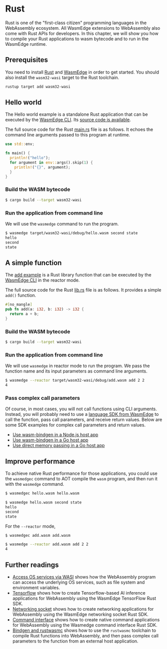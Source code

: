 # Rust

Rust is one of the "first-class citizen" programming languages in the WebAssembly ecosystem. All WasmEdge extensions to WebAssembly also come with Rust APIs
for developers.
In this chapter, we will show you how to compile your Rust applications to wasm bytecode and to run in the WasmEdge runtime.

## Prerequisites

You need to install [Rust](https://www.rust-lang.org/tools/install) and [WasmEdge](../start/install.md) in order to get started.
You should also install the `wasm32-wasi` target to the Rust toolchain.

```bash
rustup target add wasm32-wasi
```

## Hello world

The Hello world example is a standalone Rust application that can be executed
by the [WasmEdge CLI](../start/cli.md). Its [source code is available](https://github.com/second-state/wasm-learning/tree/master/cli/hello).

The full source code for the Rust [main.rs](https://github.com/second-state/wasm-learning/blob/master/cli/hello/src/main.rs) file is as follows.
It echoes the command line arguments passed to this program at runtime.

```rust
use std::env;

fn main() {
  println!("hello");
  for argument in env::args().skip(1) {
    println!("{}", argument);
  }
}
```

### Build the WASM bytecode

```bash
$ cargo build --target wasm32-wasi
```

### Run the application from command line

We will use the `wasmedge` command to run the program.

```bash
$ wasmedge target/wasm32-wasi/debug/hello.wasm second state
hello
second
state
```

## A simple function

The [add example](https://github.com/second-state/wasm-learning/tree/master/cli/add) is a Rust library function that can be executed
by the [WasmEdge CLI](../start/cli.md) in the reactor mode.

The full source code for the Rust [lib.rs](https://github.com/second-state/wasm-learning/blob/master/cli/add/src/lib.rs) file is as follows.
It provides a simple `add()` function.

```rust
#[no_mangle]
pub fn add(a: i32, b: i32) -> i32 {
  return a + b;
}
```

### Build the WASM bytecode

```bash
$ cargo build --target wasm32-wasi
```

### Run the application from command line

We will use `wasmedge` in reactor mode to run the program. We pass the function name and its input parameters as command line arguments.

```bash
$ wasmedge --reactor target/wasm32-wasi/debug/add.wasm add 2 2
4
```

### Pass complex call parameters

Of course, in most cases, you will not call functions using CLI arguments.
Instead, you will probably need to use a [language SDK from WasmEdge](../../embed.md)
to call the function, pass call parameters, and receive return values.
Below are some SDK examples for complex call parameters and return values.

* [Use wasm-bindgen in a Node.js host app](../embed/node.md#more-examples)
* [Use wasm-bindgen in a Go host app](../embed/go/bindgen.md)
* [Use direct memory passing in a Go host app]()


## Improve performance

To achieve native Rust performance for those applications, you
could use the `wasmedgec` command to AOT compile the `wasm` program,
and then run it with the `wasmedge` command.

```bash
$ wasmedgec hello.wasm hello.wasm

$ wasmedge hello.wasm second state
hello
second
state
```

For the `--reactor` mode,

```bash
$ wasmedgec add.wasm add.wasm

$ wasmedge --reactor add.wasm add 2 2
4
```

## Further readings

* [Access OS services via WASI](rust/wasi.md) shows how the WebAssembly program can access the underlying OS services, such as file system and environment variables.
* [Tensorflow](rust/tensorflow.md) shows how to create Tensorflow-based AI inference applications for WebAssembly using the WasmEdge TensorFlow Rust SDK.
* [Networking socket](rust/networking.md) shows how to create networking applications for WebAssembly using the WasmEdge networking socket Rust SDK.
* [Command interface](rust/command.md) shows how to create native command applications for WebAssembly using the Wasmedge command interface Rust SDK.
* [Bindgen and rustwasmc](rust/bindgen.md) shows how to use the `rustwasmc` toolchain to compile Rust functions into WebAssembly, and then pass complex call parameters to the function from an external host application.


